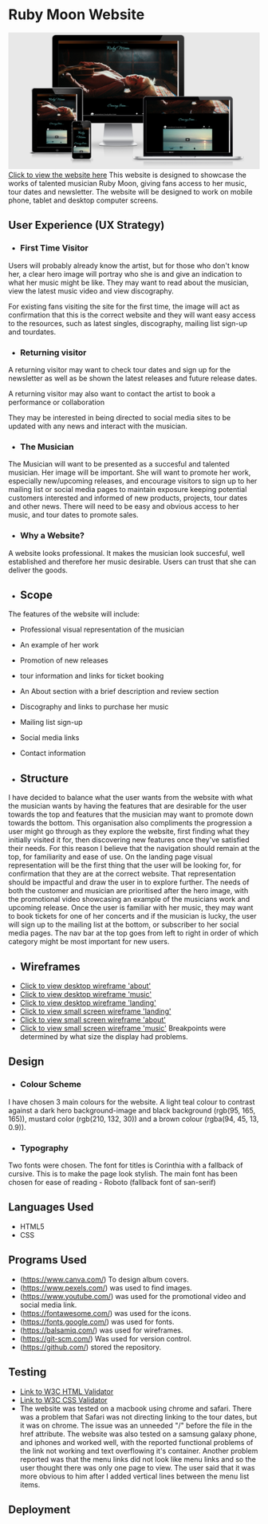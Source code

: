 # Ruby Moon Website
![The website displayed on various viewport sizes](docs/responsive-design.png)
[Click to view the website here](https://cintakins.github.io/Ruby-Moon/)
This website is designed to showcase the works of talented musician Ruby Moon, giving fans access to her music, tour dates and newsletter. The website will be designed to work on mobile phone, tablet and desktop computer screens.
## User Experience (UX Strategy)
- ### First Time Visitor
Users will probably already know the artist, but for those who don't know her, a clear hero image will portray who she is and give an indication to what her music might be like. They may want to read about the musician, view the latest music video and view discography.

For existing fans visiting the site for the first time, the image will act as confirmation that this is the correct website and they will want easy access to the resources, such as latest singles, discography, mailing list sign-up and tourdates.
- ### Returning visitor
A returning visitor may want to check tour dates and sign up for the newsletter as well as be shown the latest releases and future release dates.

A returning visitor may also want to contact the artist to book a performance or collaboration

They may be interested in being directed to social media sites to be updated with any news and interact with the musician.

- ### The Musician
The Musician will want to be presented as a succesful and talented musician. Her image will be important. She will want to promote her work, especially new/upcoming releases, and encourage visitors to sign up to her mailing list or social media pages to maintain exposure keeping potential customers interested and informed of new products, projects, tour dates and other news. There will need to be easy and obvious access to her music, and tour dates to promote sales. 

- ### Why a Website?
A website looks professional. It makes the musician look succesful, well established and therefore her music desirable. Users can trust that she can deliver the goods.

- ## Scope
The features of the website will include: 
- Professional visual representation of the musician
- An example of her work
- Promotion of new releases
- tour information and links for ticket booking
- An About section with a brief description and review section
- Discography and links to purchase her music
- Mailing list sign-up
- Social media links
- Contact information

- ## Structure
I have decided to balance what the user wants from the website with what the musician wants by having the features that are desirable for the user towards the top and features that the musician may want to promote down towards the bottom. This organisation also compliments the progression a user might go through as they explore the website, first finding what they initially visited it for, then discovering new features once they've satisfied their needs.
 For this reason I believe that the navigation should remain at the top, for familiarity and ease of use.
 On the landing page visual representation will be the first thing that the user will be looking for, for confirmation that they are at the correct website. That representation should be impactful and draw the user in to explore further. The needs of both the customer and musician are prioritised after the hero image, with the promotional video showcasing an example of the musicians work and upcoming release. Once the user is familiar with her music, they may want to book tickets for one of her concerts and if the musician is lucky, the user will sign up to the mailing list at the bottom, or subscriber to her social media pages.
  The nav bar at the top goes from left to right in order of which category might be most important for new users.

  - ## Wireframes
  - [Click to view desktop wireframe 'about'](docs/ruby-moon-desktop/desktop-about.png)
  - [Click to view desktop wireframe 'music'](docs/ruby-moon-desktop/desktop-music.png)
  - [Click to view desktop wireframe 'landing'](docs/ruby-moon-desktop/desktop-landing.png)
  - [Click to view small screen wireframe 'landing'](docs/ruby-moon-sm/sm-landing.png)
- [Click to view small screen wireframe 'about'](docs/ruby-moon-sm/sm-about.png)
 - [Click to view small screen wireframe 'music'](docs/ruby-moon-sm/sm-music.png)
  Breakpoints were determined by what size the display had problems.


## Design
- ### Colour Scheme
I have chosen 3 main colours for the website. A light teal colour to contrast against a dark hero background-image and black background (rgb(95, 165, 165)), mustard color (rgb(210, 132, 30)) and a brown colour (rgba(94, 45, 13, 0.9)).
- ### Typography
Two fonts were chosen.
The font for titles is Corinthia with a fallback of cursive. This is to make the page look stylish.
The main font has been chosen for ease of reading - Roboto (fallback font of san-serif)

## Languages Used
- HTML5
- CSS

## Programs Used
- (https://www.canva.com/) To design album covers.
- (https://www.pexels.com/) was used to find images.
- (https://www.youtube.com/) was used for the promotional video and social media link.
- (https://fontawesome.com/) was used for the icons.
- (https://fonts.google.com/) was used for fonts.
- (https://balsamiq.com/) was used for wireframes.
- (https://git-scm.com/) Was used for version control.
- (https://github.com/) stored the repository.

## Testing
- [Link to W3C HTML Validator](https://validator.w3.org/nu/?doc=https%3A%2F%2Fcintakins.github.io%2FRuby-Moon%2F)
- [Link to W3C CSS Validator](https://jigsaw.w3.org/css-validator/validator?uri=https%3A%2F%2Fcintakins.github.io%2FRuby-Moon%2F&profile=css3svg&usermedium=all&warning=1&vextwarning=&lang=en)
- The website was tested on a macbook using chrome and safari. There was a problem that Safari was not directing linking to the tour dates, but it was on chrome. The issue was an unneeded "/" before the file in the href attribute. The website was also tested on a samsung galaxy phone, and iphones and worked well, with the reported functional problems of the link not working and text overflowing it's container. Another problem reported was that the menu links did not look like menu links and so the user thought there was only one page to view. The user said that it was more obvious to him after I added vertical lines between the menu list items.

## Deployment

